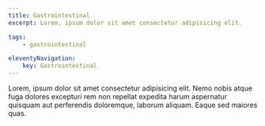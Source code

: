 ```yaml
---
title: Gastrointestinal
excerpt: Lorem, ipsum dolor sit amet consectetur adipisicing elit.

tags: 
    - gastrointestinal

eleventyNavigation:
    key: Gastrointestinal
---
```


Lorem, ipsum dolor sit amet consectetur adipisicing elit. Nemo nobis atque fuga dolores excepturi rem non repellat expedita harum aspernatur quisquam aut perferendis doloremque, laborum aliquam. Eaque sed maiores quas.